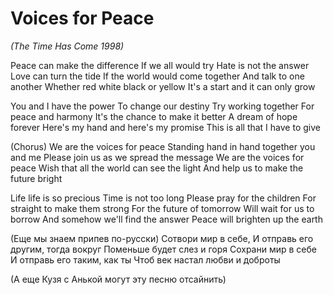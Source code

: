# Voices for Peace

*(The Time Has Come 1998)*
	 
Peace can make the difference
If we all would try
Hate is not the answer
Love can turn the tide
If the world would come together
And talk to one another
Whether red white black or yellow
It's a start and it can only grow
	 
You and I have the power
To change our destiny
Try working together
For peace and harmony
It's the chance to make it better
A dream of hope forever
Here's my hand and here's my promise
This is all that I have to give

(Chorus)
We are the voices for peace
Standing hand in hand together you and me
Please join us as we spread the message
We are the voices for peace
Wish that all the world can see the light
And help us to make the future bright
	 
Life life is so precious
Time is not too long
Please pray for the children
For straight to make them strong
For the future of tomorrow
Will wait for us to borrow
And somehow we'll find the answer
Peace will brighten up the earth

(Еще мы знаем припев по-русски)
Сотвори мир в себе,
И отправь его другим, тогда вокруг
Поменьше будет слез и горя
Сохрани мир в себе
И отправь его таким, как ты
Чтоб век настал любви и доброты
  	
(А еще Кузя с Анькой могут эту песню отсайнить)
